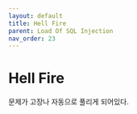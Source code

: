 ```yaml
---
layout: default
title: Hell Fire
parent: Load Of SQL Injection
nav_order: 23
---
```


# Hell Fire

문제가 고장나 자동으로 풀리게 되어있다.